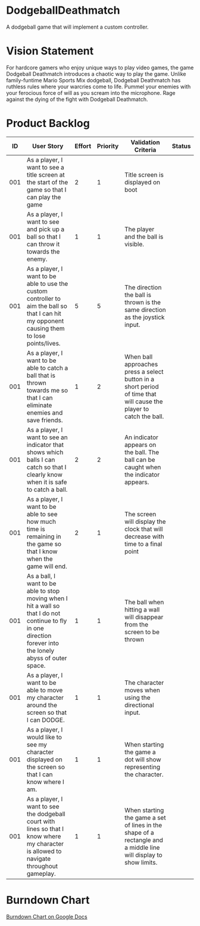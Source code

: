 # DodgeballDeathmatch
A dodgeball game that will implement a custom controller.

# Vision Statement

For hardcore gamers who enjoy unique ways to play video games, the game Dodgeball Deathmatch introduces a chaotic way to play the game. Unlike family-funtime Mario Sports Mix dodgeball, Dodgeball Deathmatch has ruthless rules where your warcries come to life. Pummel your enemies with your ferocious force of will as you scream into the microphone. Rage against the dying of the fight with Dodgeball Deathmatch.

# Product Backlog

| ID | User Story | Effort | Priority | Validation Criteria | Status |
|----|------------|--------|----------|---------------------|--------|
| 001 | As a player, I want to see a title screen at the start of the game so that I can play the game | 2 | 1 | Title screen is displayed on boot | |
| 001 | As a player, I want to see and pick up a ball so that I can throw it towards the enemy. | 1 | 1 | The player and the ball is visible. | |
| 001 | As a player, I want to be able to use the custom controller to aim the ball so that I can hit my opponent causing them to lose points/lives. | 5 | 5 | The direction the ball is thrown is the same direction as the joystick input. | |
| 001 | As a player, I want to be able to catch a ball that is thrown towards me so that I can eliminate enemies and save friends. | 1 | 2 | When ball approaches press a select button in a short period of time that will cause the player to catch the ball.  | |
| 001 | As a player, I want to see an indicator that shows which balls I can catch so that I clearly know when it is safe to catch a ball. | 2 | 2 | An indicator appears on the ball. The ball can be caught when the indicator appears. | |
| 001 | As a player, I want to be able to see how much time is remaining in the game so that I know when the game will end. | 2 | 1 | The screen will display the clock that will decrease with time to a final point | |
| 001 | As a ball, I want to be able to stop moving when I hit a wall so that I do not continue to fly in one direction forever into the lonely abyss of outer space. | 1 | 1 | The ball when hitting a wall will disappear from the screen to be thrown | |
| 001 | As a player, I want to be able to move my character around the screen so that I can DODGE. | 1 | 1 | The character moves when using the directional input. | |
| 001 | As a player, I would like to see my character displayed on the screen so that I can know where I am. | 1 | 1 | When starting the game a dot will show representing the character. | |
| 001 | As a player, I want to see the dodgeball court with lines so that I know where my character is allowed to navigate throughout gameplay. | 1 | 1 | When starting the game a set of lines in the shape of a rectangle and a middle line will display to show limits. | |

# Burndown Chart

[Burndown Chart on Google Docs](https://docs.google.com/spreadsheets/d/1VHMQML5AV-xroaPTo6ku0EWV2Kxc1BA_4xIVLpn42L0/edit?ts=5b9996e2#gid=0)
